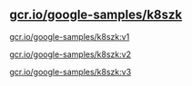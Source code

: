 
[gcr.io/google-samples/k8szk](https://hub.docker.com/r/anjia0532/google-samples.k8szk/tags/)
-----


[gcr.io/google-samples/k8szk:v1](https://hub.docker.com/r/anjia0532/google-samples.k8szk/tags/)


[gcr.io/google-samples/k8szk:v2](https://hub.docker.com/r/anjia0532/google-samples.k8szk/tags/)


[gcr.io/google-samples/k8szk:v3](https://hub.docker.com/r/anjia0532/google-samples.k8szk/tags/)


